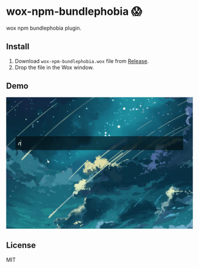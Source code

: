 # wox-npm-bundlephobia 😱
wox npm bundlephobia plugin.

## Install
1. Download `wox-npm-bundlephobia.wox` file from [Release](https://github.com/skt-t1-byungi/wox-npm-bundlephobia/releases).
2. Drop the file in the Wox window.

## Demo

![demo](./demo.gif)

## License
MIT
